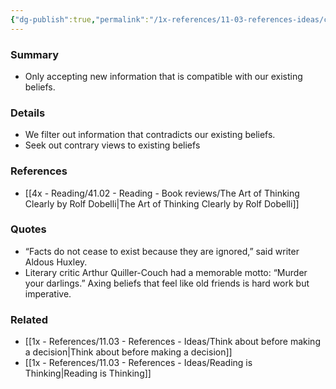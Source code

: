 ```yaml
---
{"dg-publish":true,"permalink":"/1x-references/11-03-references-ideas/confirmation-bias/","title":"Confirmation Bias"}
---
```



### Summary
- Only accepting new information that is compatible with our existing beliefs.

### Details
- We filter out information that contradicts our existing beliefs.
- Seek out contrary views to existing beliefs

### References
- [[4x - Reading/41.02 - Reading - Book reviews/The Art of Thinking Clearly by Rolf Dobelli\|The Art of Thinking Clearly by Rolf Dobelli]]

### Quotes
- “Facts do not cease to exist because they are ignored,” said writer Aldous Huxley. 
- Literary critic Arthur Quiller-Couch had a memorable motto: “Murder your darlings.”  Axing beliefs that feel like old friends is hard work but imperative.

### Related
- [[1x - References/11.03 - References - Ideas/Think about before making a decision\|Think about before making a decision]]
- [[1x - References/11.03 - References - Ideas/Reading is Thinking\|Reading is Thinking]]